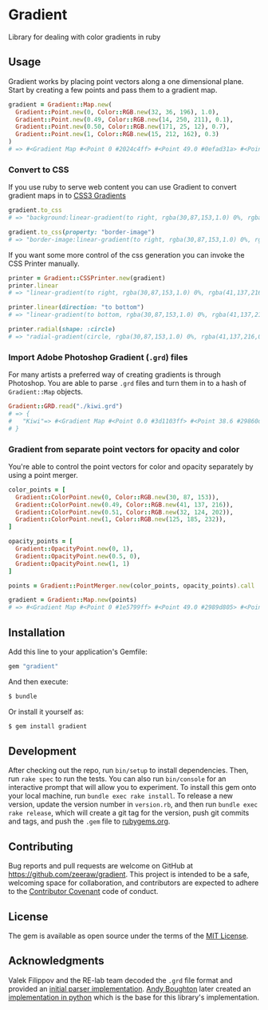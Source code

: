 # Gradient
Library for dealing with color gradients in ruby

## Usage
Gradient works by placing point vectors along a one dimensional plane.
Start by creating a few points and pass them to a gradient map.

```ruby
gradient = Gradient::Map.new(
  Gradient::Point.new(0, Color::RGB.new(32, 36, 196), 1.0),
  Gradient::Point.new(0.49, Color::RGB.new(14, 250, 211), 0.1),
  Gradient::Point.new(0.50, Color::RGB.new(171, 25, 12), 0.7),
  Gradient::Point.new(1, Color::RGB.new(15, 212, 162), 0.3)
)
# => #<Gradient Map #<Point 0 #2024c4ff> #<Point 49.0 #0efad31a> #<Point 50.0 #ab190cb3> #<Point 100 #0fd4a24d>>
```

### Convert to CSS
If you use ruby to serve web content you can use Gradient to convert gradient maps in to [CSS3 Gradients](http://www.w3schools.com/css/css3_gradients.asp)

```ruby
gradient.to_css
# => "background:linear-gradient(to right, rgba(30,87,153,1.0) 0%, rgba(41,137,216,0.02) 49%, rgba(37,131,209,0.0) 50%, rgba(32,124,202,0.02) 51%, rgba(125,185,232,1.0) 100%);"

gradient.to_css(property: "border-image")
# => "border-image:linear-gradient(to right, rgba(30,87,153,1.0) 0%, rgba(41,137,216,0.02) 49%, rgba(37,131,209,0.0) 50%, rgba(32,124,202,0.02) 51%, rgba(125,185,232,1.0) 100%);"
```

If you want some more control of the css generation you can invoke the CSS Printer manually.

```ruby
printer = Gradient::CSSPrinter.new(gradient)
printer.linear
# => "linear-gradient(to right, rgba(30,87,153,1.0) 0%, rgba(41,137,216,0.02) 49%, rgba(37,131,209,0.0) 50%, rgba(32,124,202,0.02) 51%, rgba(125,185,232,1.0) 100%)"

printer.linear(direction: "to bottom")
# => "linear-gradient(to bottom, rgba(30,87,153,1.0) 0%, rgba(41,137,216,0.02) 49%, rgba(37,131,209,0.0) 50%, rgba(32,124,202,0.02) 51%, rgba(125,185,232,1.0) 100%)"

printer.radial(shape: :circle)
# => "radial-gradient(circle, rgba(30,87,153,1.0) 0%, rgba(41,137,216,0.02) 49%, rgba(37,131,209,0.0) 50%, rgba(32,124,202,0.02) 51%, rgba(125,185,232,1.0) 100%)"
```

### Import Adobe Photoshop Gradient (`.grd`) files
For many artists a preferred way of creating gradients is through Photoshop.
You are able to parse `.grd` files and turn them in to a hash of `Gradient::Map` objects.

```ruby
Gradient::GRD.read("./kiwi.grd")
# => {
#   "Kiwi"=> #<Gradient Map #<Point 0.0 #3d1103ff> #<Point 38.6 #29860dff> #<Point 84.0 #a0cb1bff> #<Point 92.7 #f3f56eff> #<Point 100.0 #ffffffff>>
# }
```

### Gradient from separate point vectors for opacity and color
You're able to control the point vectors for color and opacity separately by using a point merger.

```ruby
color_points = [
  Gradient::ColorPoint.new(0, Color::RGB.new(30, 87, 153)),
  Gradient::ColorPoint.new(0.49, Color::RGB.new(41, 137, 216)),
  Gradient::ColorPoint.new(0.51, Color::RGB.new(32, 124, 202)),
  Gradient::ColorPoint.new(1, Color::RGB.new(125, 185, 232)),
]

opacity_points = [
  Gradient::OpacityPoint.new(0, 1),
  Gradient::OpacityPoint.new(0.5, 0),
  Gradient::OpacityPoint.new(1, 1)
]

points = Gradient::PointMerger.new(color_points, opacity_points).call

gradient = Gradient::Map.new(points)
# => #<Gradient Map #<Point 0 #1e5799ff> #<Point 49.0 #2989d805> #<Point 50.0 #2583d100> #<Point 51.0 #207cca05> #<Point 100 #7db9e8ff>>
```

## Installation
Add this line to your application's Gemfile:

```ruby
gem "gradient"
```

And then execute:

```bash
$ bundle
```

Or install it yourself as:

```bash
$ gem install gradient
```

## Development
After checking out the repo, run `bin/setup` to install dependencies. Then, run `rake spec` to run the tests. You can also run `bin/console` for an interactive prompt that will allow you to experiment.
To install this gem onto your local machine, run `bundle exec rake install`. To release a new version, update the version number in `version.rb`, and then run `bundle exec rake release`, which will create a git tag for the version, push git commits and tags, and push the `.gem` file to [rubygems.org](https://rubygems.org).

## Contributing
Bug reports and pull requests are welcome on GitHub at https://github.com/zeeraw/gradient. This project is intended to be a safe, welcoming space for collaboration, and contributors are expected to adhere to the [Contributor Covenant](contributor-covenant.org) code of conduct.

## License
The gem is available as open source under the terms of the [MIT License](http://opensource.org/licenses/MIT).

## Acknowledgments
Valek Filippov and the RE-lab team decoded the `.grd` file format and provided
an [initial parser implementation](https://gitorious.org/re-lab/graphics/source/781a65604d405f29c2da487820f64de8ddb0724d:photoshop/grd).
[Andy Boughton](https://github.com/abought) later created an [implementation in python](https://github.com/abought/grd_to_cmap) which is the base for this library's implementation.
